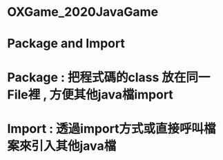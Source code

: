 # OXGame_2020JavaGame

# Package and Import
# Package : 把程式碼的class 放在同一File裡 , 方便其他java檔import
# Import : 透過import方式或直接呼叫檔案來引入其他java檔